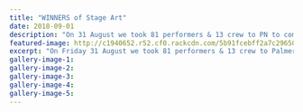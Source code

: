 ```yaml
---
title: "WINNERS of Stage Art"
date: 2018-09-01
description: "On 31 August we took 81 performers & 13 crew to PN to compete in the Regional Stage Art & came away with 1st place!.."
featured-image: http://c1940652.r52.cf0.rackcdn.com/5b91fcebff2a7c29650000fc/2.jpg
excerpt: "On Friday 31 August we took 81 performers & 13 crew to Palmerston North to compete in the Regional Stage Art competition and came away with 1st place!!!"
gallery-image-1: 
gallery-image-2: 
gallery-image-3: 
gallery-image-4: 
gallery-image-5: 
---
```

